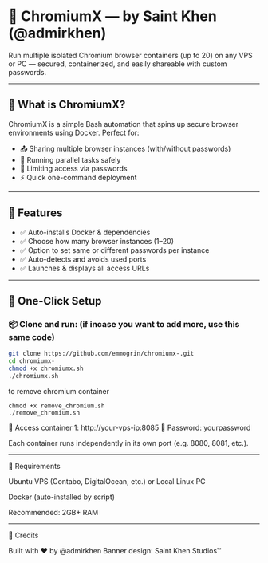 # 🚀 ChromiumX — by Saint Khen (@admirkhen)

Run multiple isolated Chromium browser containers (up to 20) on any VPS or PC — secured, containerized, and easily shareable with custom passwords.

---

## 🧠 What is ChromiumX?

ChromiumX is a simple Bash automation that spins up secure browser environments using Docker. Perfect for:

- 📤 Sharing multiple browser instances (with/without passwords)
- 🧪 Running parallel tasks safely
- 🔐 Limiting access via passwords
- ⚡ Quick one-command deployment

---

## 🧾 Features

- ✅ Auto-installs Docker & dependencies
- ✅ Choose how many browser instances (1–20)
- ✅ Option to set same or different passwords per instance
- ✅ Auto-detects and avoids used ports
- ✅ Launches & displays all access URLs

---

## 🚀 One-Click Setup

### 📦 Clone and run: (if incase you want to add more, use this same code) 

```bash
git clone https://github.com/emmogrin/chromiumx-.git
cd chromiumx-
chmod +x chromiumx.sh
./chromiumx.sh
```


to remove chromium container
```
chmod +x remove_chromium.sh
./remove_chromium.sh 
```

🔗 Access container 1:
http://your-vps-ip:8085
🔐 Password: yourpassword

Each container runs independently in its own port (e.g. 8080, 8081, etc.).


---

🔧 Requirements

Ubuntu VPS (Contabo, DigitalOcean, etc.) or Local Linux PC

Docker (auto-installed by script)

Recommended: 2GB+ RAM


---

🙌 Credits

Built with ❤️ by @admirkhen
Banner design: Saint Khen Studios™
